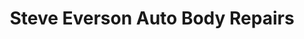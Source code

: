 ---
title: "Steve Everson Auto Body Repairs"
url: /carnforth/steve-everson-auto-body-repairs/
shop: car repair
---